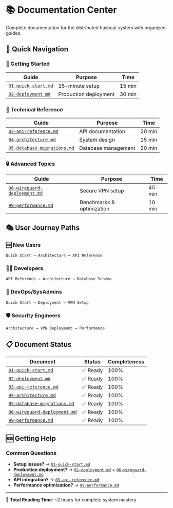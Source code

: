 # 📚 Documentation Center

Complete documentation for the distributed hashcat system with organized guides.

## 🎯 Quick Navigation

### **🚀 Getting Started**
| Guide | Purpose | Time |
|-------|---------|------|
| [`01-quick-start.md`](01-quick-start.md) | 15-minute setup | 15 min |
| [`02-deployment.md`](02-deployment.md) | Production deployment | 30 min |

### **🔧 Technical Reference**
| Guide | Purpose | Time |
|-------|---------|------|
| [`03-api-reference.md`](03-api-reference.md) | API documentation | 20 min |
| [`04-architecture.md`](04-architecture.md) | System design | 15 min |
| [`05-database-migrations.md`](05-database-migrations.md) | Database management | 20 min |

### **🔒 Advanced Topics**
| Guide | Purpose | Time |
|-------|---------|------|
| [`06-wireguard-deployment.md`](06-wireguard-deployment.md) | Secure VPN setup | 45 min |
| [`99-performance.md`](99-performance.md) | Benchmarks & optimization | 10 min |

## 🎭 User Journey Paths

### **🆕 New Users**
```
Quick Start → Architecture → API Reference
```

### **👨‍💻 Developers**
```
API Reference → Architecture → Database Schema
```

### **🔧 DevOps/SysAdmins**
```
Quick Start → Deployment → VPN Setup
```

### **🛡️ Security Engineers**
```
Architecture → VPN Deployment → Performance
```

## 📋 Document Status

| Document | Status | Completeness |
|----------|--------|--------------|
| [`01-quick-start.md`](01-quick-start.md) | ✅ Ready | 100% |
| [`02-deployment.md`](02-deployment.md) | ✅ Ready | 100% |
| [`03-api-reference.md`](03-api-reference.md) | ✅ Ready | 100% |
| [`04-architecture.md`](04-architecture.md) | ✅ Ready | 100% |
| [`05-database-migrations.md`](05-database-migrations.md) | ✅ Ready | 100% |
| [`06-wireguard-deployment.md`](06-wireguard-deployment.md) | ✅ Ready | 100% |
| [`99-performance.md`](99-performance.md) | ✅ Ready | 100% |

## 🆘 Getting Help

### **Common Questions**
- **Setup issues?** → [`01-quick-start.md`](01-quick-start.md)
- **Production deployment?** → [`02-deployment.md`](02-deployment.md) + [`06-wireguard-deployment.md`](06-wireguard-deployment.md)
- **API integration?** → [`03-api-reference.md`](03-api-reference.md)
- **Performance optimization?** → [`99-performance.md`](99-performance.md)

---

**📖 Total Reading Time**: ~2 hours for complete system mastery
